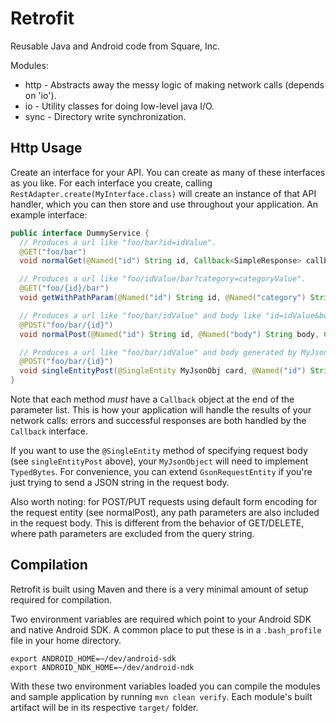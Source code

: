 Retrofit
========

Reusable Java and Android code from Square, Inc.

Modules:

 * http - Abstracts away the messy logic of making network calls (depends on 'io').
 * io - Utility classes for doing low-level java I/O.
 * sync - Directory write synchronization.


Http Usage
----------

Create an interface for your API.  You can create as many of these interfaces as you like.  For
each interface you create, calling `RestAdapter.create(MyInterface.class)` will create an
instance of that API handler, which you can then store and use throughout your application.  An
example interface:

```java
public interface DummyService {
  // Produces a url like "foo/bar?id=idValue".
  @GET("foo/bar")
  void normalGet(@Named("id") String id, Callback<SimpleResponse> callback);

  // Produces a url like "foo/idValue/bar?category=categoryValue".
  @GET("foo/{id}/bar")
  void getWithPathParam(@Named("id") String id, @Named("category") String category, Callback<SimpleResponse> callback);

  // Produces a url like "foo/bar/idValue" and body like "id=idValue&body=bodyValue".
  @POST("foo/bar/{id}")
  void normalPost(@Named("id") String id, @Named("body") String body, Callback<SimpleResponse> callback);

  // Produces a url like "foo/bar/idValue" and body generated by MyJsonObj.
  @POST("foo/bar/{id}")
  void singleEntityPost(@SingleEntity MyJsonObj card, @Named("id") String id, Callback<SimpleResponse> callback);
}
```

Note that each method _must_ have a `Callback` object at the end of the parameter list.  This is how
your application will handle the results of your network calls: errors and successful responses are
both handled by the `Callback` interface.

If you want to use the `@SingleEntity` method of specifying request body (see `singleEntityPost` above),
your `MyJsonObject` will need to implement `TypedBytes`.  For convenience, you can extend
`GsonRequestEntity` if you're just trying to send a JSON string in the request body.

Also worth noting: for POST/PUT requests using default form encoding for the request entity (see
normalPost), any path parameters are also included in the request body.  This is different from the
behavior of GET/DELETE, where path parameters are excluded from the query string.



Compilation
-----------

Retrofit is built using Maven and there is a very minimal amount of setup required for compilation.

Two environment variables are required which point to your Android SDK and native Android SDK. A common
place to put these is in a `.bash_profile` file in your home directory.

    export ANDROID_HOME=~/dev/android-sdk
    export ANDROID_NDK_HOME=~/dev/android-ndk

With these two environment variables loaded you can compile the modules and sample application by running
`mvn clean verify`. Each module's built artifact will be in its respective `target/` folder.
